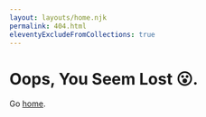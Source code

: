 ```yaml
---
layout: layouts/home.njk
permalink: 404.html
eleventyExcludeFromCollections: true
---
```

# Oops, You Seem Lost :open_mouth:.

Go <a href="{{ '/' | url }}">home</a>.

